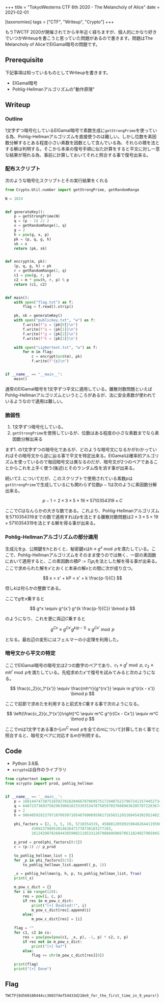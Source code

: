 +++
title = "TokyoWesterns CTF 6th 2020 - The Melancholy of Alice"
date = 2021-02-01

[taxonomies]
tags = ["CTF", "Writeup", "Crypto"]
+++

もうTWCTF 2020が開催されてから半年近く経ちますが、個人的にかなり好きでいつかWriteupを書こうと思っていた問題があるので書きます。問題はThe Melancholy of AliceでElGamal暗号の問題です。

<!-- more -->

## Prerequisite

下記事項は知っているものとしてWriteupを書きます。

- ElGamal暗号
- Pohlig-Hellmanアルゴリズムの"動作原理"

## Writeup

### Outline

1文字ずつ暗号化しているElGamal暗号で素数生成に`getStrongPrime`を使っている為、Pohlig-Hellmanアルゴリズムを直接使うのは難しい。しかし位数を素因数分解するとある程度小さい素数を因数として含んでいる為、それらの積を法とする解は判明する。そこから本来の復号手順に似た計算をすると平文に対し一意な結果が現れる為、事前に計算しておいてそれと照合する事で復号出来る。

### 配布スクリプト

次のような暗号化スクリプトとその実行結果をくれる

```python
from Crypto.Util.number import getStrongPrime, getRandomRange

N = 1024


def generateKey():
    p = getStrongPrime(N)
    q = (p - 1) // 2
    x = getRandomRange(2, q)
    g = 2
    h = pow(g, x, p)
    pk = (p, q, g, h)
    sk = x
    return (pk, sk)


def encrypt(m, pk):
    (p, q, g, h) = pk
    r = getRandomRange(2, q)
    c1 = pow(g, r, p)
    c2 = m * pow(h, r, p) % p
    return (c1, c2)


def main():
    with open("flag.txt") as f:
        flag = f.read().strip()

    pk, sk = generateKey()
    with open("publickey.txt", "w") as f:
        f.write(f"p = {pk[0]}\n")
        f.write(f"q = {pk[1]}\n")
        f.write(f"g = {pk[2]}\n")
        f.write(f"h = {pk[3]}\n")

    with open("ciphertext.txt", "w") as f:
        for m in flag:
            c = encrypt(ord(m), pk)
            f.write(f"{c}\n")


if __name__ == "__main__":
    main()

```

通常のElGamal暗号を1文字ずつ平文に適用している。離散対数問題といえばPohlig-Hellmanアルゴリズムというところがあるが、法に安全素数が使われているようなので適用は難しい。

### 脆弱性

1. 1文字ずつ暗号化している。
2. `getStrongPrime`を使用しているが、位数はある程度の小さな素数までなら素因数分解出来る

まず1. の1文字ずつの暗号化であるが、どのような暗号文になるかがわかっていればその暗号文から逆に辿る事で平文を特定出来る。ElGamalは確率的アルゴリズムを使っているので毎回暗号文は異なるのだが、暗号文が2つのペアであることからこれを上手く使う(後述)とそのランダム性を消す事が出来る。

続いて2. についてだが、このスクリプトで使用されている素数$p$は`getStrongPrime`で生成しているにも関わらず位数$p-1$は次のように素因数分解出来る。

$$
p - 1 = 2 \times 3 \times 5 \times 19 \times 5710354319 \times C
$$

ここで$C$はなんらかの大きな数である。これより、Pohlig-Hellmanアルゴリズムを5710354319までの数で適用すれば$p$を法とする離散対数問題は$2 \times 3 \times 5 \times 19 \times 5710354319$を法とする解を得る事が出来る。

### Pohlig-Hellmanアルゴリズムの部分適用

生成元を$g$、公開鍵を$h$とおくと、秘密鍵$x$は$h \equiv g^x \bmod p$を満たしている。ここで、Pohlig-Hellmanアルゴリズムをそのまま使うのでは無く、一部の素因数において適用すると、この素因数の積$P := \prod_i p_i$を法とした解を得る事が出来る。ここで求められた解を$x'$とおくと本来の解$x$との間に次が成り立つ。

$$
x = x' + kP = x' + k \frac{p-1}{C}
$$

但し$k$は何らかの整数である。

ここで$g$を$x$乗すると

$$
g^x \equiv g^{x'} g^{k \frac{p-1}{C}} \bmod p
$$

のようになり、これを更に両辺$C$乗すると

$$
g^{Cx} \equiv g^{Cx'} g^{k(p-1)} \equiv g^{Cx'} \bmod p
$$

となる。最右辺の変形にはフェルマーの小定理を利用した。

### 暗号文から平文の特定

ここでElGamal暗号の暗号文は2つの数字のペアであり、$c_1 \equiv g^r \bmod p, \ c_2 \equiv mh^r \bmod p$を満たしている。先程求めた$x'$で復号を試みてみると次のようになる。

$$
\frac{c_2}{c_1^{x'}} \equiv \frac{mh^r}{g^{rx'}} \equiv m g^{r(x - x')} \bmod p
$$

ここで前節で求めたを利用すると前式を$C$乗する事で次のようになる。

$$
\left(\frac{c_2}{c_1^{x'}}\right)^C \equiv m^C g^{r(Cx - Cx')} \equiv m^C \bmod p
$$

ここで$m$は1文字である事から$m^C \bmod p$を全ての$m$について計算しておく事でと照合すると、暗号文ペアに対応する$m$が判明する。

## Code

- Python 3.8系
- `xcrypto`は自作のライブラリ

```python
from ciphertext import cs
from xcrypto import prod, pohlig_hellman


if __name__ == '__main__':
    p = 168144747387516592781620466787069575171940752179672411574452734808497653671359884981272746489813635225263167370526619987842319278446075098036112998679570069486935297242638675590736039429506131690941660748942375274820626186241210376537247501823653926524570571499198040207829317830442983944747691656715907048411
    q = 84072373693758296390810233393534787585970376089836205787226367404248826835679942490636373244906817612631583685263309993921159639223037549018056499339785034743467648621319337795368019714753065845470830374471187637410313093120605188268623750911826963262285285749599020103914658915221491972373845828357953524205
    g = 2
    h = 98640592922797107093071054876006959817165651265269454302952482363998333376245900760045606011965672215605936345612030149799453733708430421685495677502147392514542499678987737269487279698863617849581626352877756515435930907093553607392143564985566046429416461073375036461770604488387110385404233515192951025299
    
    phi_factors = [2, 3, 5, 19, 5710354319, 4588812059915964626441195986601,
            430923798952014626471778738183277193,
            26124298782684438590021185331267988846966706118240279659453467110787128645190976897077818080910742463527776263317303686813251444118479303786495068060802647808279678377670781988776804559559478165988611476824171111029852087414508239]

    p_prod = prod(phi_factors[0:5])
    c = (p-1) // p_prod

    to_pohlig_hellman_list = []
    for _p in phi_factors[0:5]:
        to_pohlig_hellman_list.append((_p, 1))

    _x = pohlig_hellman(g, h, p, to_pohlig_hellman_list, True)
    print(_x)

    m_pow_c_dict = {}
    for i in range(128):
        res = pow(i, c, p)
        if res in m_pow_c_dict:
            print("[+] Doubled!!", i)
            m_pow_c_dict[res].append(i)
        else:
            m_pow_c_dict[res] = [i]

    flag = ""
    for c1, c2 in cs:
        res = pow(pow(pow(c1, _x, p), -1, p) * c2, c, p)
        if res not in m_pow_c_dict:
            print("[+] ha?")
        else:
            flag += chr(m_pow_c_dict[res][0])

    print(flag)
    print("[+] Done")
```

## Flag

`TWCTF{8d560108444cc360374ef54433d218e9_for_the_first_time_in_9_years!}`

